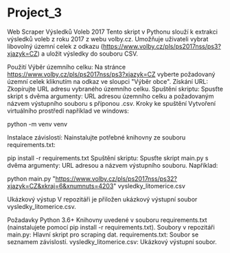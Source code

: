 # Project_3
Web Scraper Výsledků Voleb 2017
Tento skript v Pythonu slouží k extrakci výsledků voleb z roku 2017 z webu volby.cz. Umožňuje uživateli vybrat libovolný územní celek z odkazu (https://www.volby.cz/pls/ps2017nss/ps3?xjazyk=CZ) a uložit výsledky do souboru CSV.

Použití
Výběr územního celku: Na stránce https://www.volby.cz/pls/ps2017nss/ps3?xjazyk=CZ vyberte požadovaný územní celek kliknutím na odkaz ve sloupci "Výběr obce".
Získání URL: Zkopírujte URL adresu vybraného územního celku.
Spuštění skriptu: Spusťte skript s dvěma argumenty: URL adresou územního celku a požadovaným názvem výstupního souboru s příponou .csv.
Kroky ke spuštění
Vytvoření virtuálního prostředí například ve windows:

python -m venv venv

Instalace závislostí: Nainstalujte potřebné knihovny ze souboru requirements.txt:

pip install -r requirements.txt
Spuštění skriptu: Spusťte skript main.py s dvěma argumenty: URL adresou a názvem výstupního souboru. Například:

python main.py "https://www.volby.cz/pls/ps2017nss/ps32?xjazyk=CZ&xkraj=6&xnumnuts=4203" vysledky_litomerice.csv

Ukázkový výstup
V repozitáři je přiložen ukázkový výstupní soubor vysledky_litomerice.csv.

Požadavky
Python 3.6+
Knihovny uvedené v souboru requirements.txt (nainstalujete pomocí pip install -r requirements.txt).
Soubory v repozitáři
main.py: Hlavní skript pro scraping dat.
requirements.txt: Soubor se seznamem závislostí.
vysledky_litomerice.csv: Ukázkový výstupní soubor.
